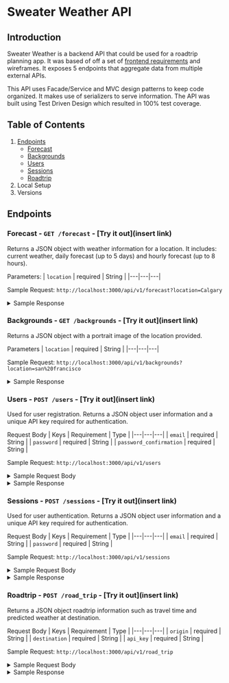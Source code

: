 # Sweater Weather API

## Introduction

Sweater Weather is a backend API that could be used for a roadtrip planning app. It was based of off a set of [frontend requirements](https://backend.turing.io/module3/projects/sweater_weather/requirements) and wireframes. It exposes 5 endpoints that aggregate data from multiple external APIs.

This API uses Facade/Service and MVC design patterns to keep code organized. It makes use of serializers to serve information. The API was built using Test Driven Design which resulted in 100% test coverage.

## Table of Contents

1. [Endpoints](#endpoints)
    - [Forecast](#forecast)
    - [Backgrounds](#backgrounds)
    - [Users](#users)
    - [Sessions](#sessions)
    - [Roadtrip](#roadtrip)
1. Local Setup
1. Versions



## Endpoints
### Forecast - ```GET /forecast``` - [Try it out](insert link) <a name="forecast"></a>

Returns a JSON object with weather information for a location. It includes: current weather, daily forecast (up to 5 days) and hourly forecast (up to 8 hours).

Parameters:
| `location`  | required  | String  |
|---|---|---|

Sample Request: `http://localhost:3000/api/v1/forecast?location=Calgary`
<details>
<summary>Sample Response</summary>

```json
{
    "data": {
        "id": null,
        "type": "forecast",
        "attributes": {
            "current_weather": {
                "datetime": "2020-11-11T10:42:18.000-08:00",
                "sunrise": "2020-11-11T06:47:01.000-08:00",
                "sunset": "2020-11-11T15:53:49.000-08:00",
                "temperature": 16.3,
                "feels_like": 4.03,
                "humidity": 72,
                "uvi": 0.83,
                "visibility": 10000,
                "conditions": "broken clouds",
                "icon": "04d"
            },
            "daily_weather": [
                {
                    "date": "2020-11-11T11:00:00.000-08:00",
                    "sunrise": "2020-11-11T06:47:01.000-08:00",
                    "sunset": "2020-11-11T15:53:49.000-08:00",
                    "max_temp": 17.71,
                    "min_temp": 10.96,
                    "conditions": "broken clouds",
                    "icon": "04d"
                },
                {
                    "date": "2020-11-12T11:00:00.000-08:00",
                    "sunrise": "2020-11-12T06:48:45.000-08:00",
                    "sunset": "2020-11-12T15:52:23.000-08:00",
                    "max_temp": 31.42,
                    "min_temp": 14.77,
                    "conditions": "overcast clouds",
                    "icon": "04d"
                },
                {
                    "date": "2020-11-13T11:00:00.000-08:00",
                    "sunrise": "2020-11-13T06:50:27.000-08:00",
                    "sunset": "2020-11-13T15:50:59.000-08:00",
                    "max_temp": 34.39,
                    "min_temp": 22.15,
                    "conditions": "overcast clouds",
                    "icon": "04d"
                },
                {
                    "date": "2020-11-14T11:00:00.000-08:00",
                    "sunrise": "2020-11-14T06:52:09.000-08:00",
                    "sunset": "2020-11-14T15:49:37.000-08:00",
                    "max_temp": 29.8,
                    "min_temp": 23.11,
                    "conditions": "snow",
                    "icon": "13d"
                },
                {
                    "date": "2020-11-15T11:00:00.000-08:00",
                    "sunrise": "2020-11-15T06:53:51.000-08:00",
                    "sunset": "2020-11-15T15:48:18.000-08:00",
                    "max_temp": 29.59,
                    "min_temp": 18.37,
                    "conditions": "overcast clouds",
                    "icon": "04d"
                }
            ],
            "hourly_weather": [
                {
                    "time": "10:00:00",
                    "predicted_temp": 16.3,
                    "wind_speed": 3.91,
                    "wind_direction": 342,
                    "conditions": "broken clouds",
                    "icon": "04d"
                },
                {
                    "time": "11:00:00",
                    "predicted_temp": 16.65,
                    "wind_speed": 2.24,
                    "wind_direction": 328,
                    "conditions": "overcast clouds",
                    "icon": "04d"
                },
                {
                    "time": "12:00:00",
                    "predicted_temp": 17.98,
                    "wind_speed": 0.96,
                    "wind_direction": 186,
                    "conditions": "overcast clouds",
                    "icon": "04d"
                },
                {
                    "time": "13:00:00",
                    "predicted_temp": 19,
                    "wind_speed": 3.18,
                    "wind_direction": 149,
                    "conditions": "overcast clouds",
                    "icon": "04d"
                },
                {
                    "time": "14:00:00",
                    "predicted_temp": 19.09,
                    "wind_speed": 5.12,
                    "wind_direction": 144,
                    "conditions": "broken clouds",
                    "icon": "04d"
                },
                {
                    "time": "15:00:00",
                    "predicted_temp": 16.99,
                    "wind_speed": 5.59,
                    "wind_direction": 142,
                    "conditions": "broken clouds",
                    "icon": "04d"
                },
                {
                    "time": "16:00:00",
                    "predicted_temp": 13.69,
                    "wind_speed": 5.84,
                    "wind_direction": 149,
                    "conditions": "broken clouds",
                    "icon": "04n"
                },
                {
                    "time": "17:00:00",
                    "predicted_temp": 12.61,
                    "wind_speed": 6.42,
                    "wind_direction": 164,
                    "conditions": "broken clouds",
                    "icon": "04n"
                }
            ]
        }
    }
}
```
</details>

### Backgrounds - ```GET /backgrounds``` - [Try it out](insert link) <a name="backgrounds"></a>

Returns a JSON object with a portrait image of the location provided.

Parameters
| `location`  | required  | String  |
|---|---|---|

Sample Request: `http://localhost:3000/api/v1/backgrounds?location=san%20francisco`
<details>
<summary>Sample Response</summary>
 
```json
  {
    "data": {
        "id": null,
        "type": "image",
        "attributes": {
            "location": "san francisco",
            "url": "https://images.pexels.com/photos/1141853/pexels-photo-1141853.jpeg?auto=compress&cs=tinysrgb&fit=crop&h=1200&w=800",
            "credit": {
                "source": "pexels.com",
                "author": "Tae Fuller"
            }
        }
    }
}
```
</details>


### Users - ```POST /users``` - [Try it out](insert link) <a name="users"></a>

Used for user registration. Returns a JSON object user information and a unique API key required for authentication.

Request Body
| Keys  |  Requirement | Type  |
|---|---|---|
| `email`  | required  | String  |
| `password`  | required  | String  |
| `password_confirmation`  | required  | String  |

Sample Request: `http://localhost:3000/api/v1/users`
<details>
<summary>Sample Request Body</summary>
  
```json
{
  "email": "example@email.com",
  "password": "password",
  "password_confirmation": "password"
}
```
</details>

<details>
<summary>Sample Response</summary>
 
```json
{
    "data": {
        "id": "3",
        "type": "user",
        "attributes": {
            "email": "example@email.com",
            "api_key": "WygBqWp7QBRxoiH22FkBRGaa"
        }
    }
}
```
</details>

### Sessions - ```POST /sessions``` - [Try it out](insert link) <a name="sessions"></a>

Used for user authentication. Returns a JSON object user information and a unique API key required for authentication.

Request Body
| Keys  |  Requirement | Type  |
|---|---|---|
| `email`  | required  | String  |
| `password`  | required  | String  |


Sample Request: `http://localhost:3000/api/v1/sessions`
<details>
<summary>Sample Request Body</summary>
  
```json
{
  "email": "example@email.com",
  "password": "password",
}
```
</details>

<details>
<summary>Sample Response</summary>
 
```json
{
    "data": {
        "id": "3",
        "type": "user",
        "attributes": {
            "email": "example@email.com",
            "api_key": "WygBqWp7QBRxoiH22FkBRGaa"
        }
    }
}
```
</details>

### Roadtrip - ```POST /road_trip``` - [Try it out](insert link) <a name="roadtrip"></a>

Returns a JSON object roadtrip information such as travel time and predicted weather at destination.

Request Body
| Keys  |  Requirement | Type  |
|---|---|---|
| `origin`  | required  | String  |
| `destination`  | required  | String  |
| `api_key`  | required  | String  |


Sample Request: `http://localhost:3000/api/v1/road_trip`
<details>
<summary>Sample Request Body</summary>
  
```json
{
    "origin": "San Francisco",
    "destination": "Los Angeles",
    "api_key": "WygBqWp7QBRxoiH22FkBRGaa"
}
```
</details>

<details>
<summary>Sample Response</summary>
 
```json
{
    "data": {
        "id": null,
        "type": "roadtrip",
        "attributes": {
            "start_city": "San Francisco",
            "end_city": "Los Angeles",
            "travel_time": "05:47",
            "weather_at_eta": {
                "temperature": 65.73,
                "conditions": "clear sky"
            }
        }
    }
}
```
</details>
